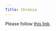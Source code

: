 ```yaml
---
Title: Chronia
---
```


<head><meta http-equiv="refresh" content="1; url=%base_url%/staff/adriankuhn/chronia" /></head><body><p>Please follow <a href="%base_url%/staff/adriankuhn/chronia">this link</a>.</p></body>
